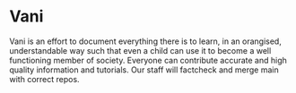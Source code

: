 # Vani
 Vani is an effort to document everything there is to learn, in an orangised, understandable way such that even a child can use it to become a well functioning member of society.
 Everyone can contribute accurate and high quality information and tutorials. Our staff will factcheck and merge main with correct repos.  



